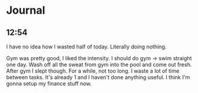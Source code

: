 # Journal
## 12:54
I have no idea how I wasted half of today. Literally doing nothing.

Gym was pretty good, I liked the intensity. I should do gym -> swim straight one day. Wash off all the sweat from gym into the pool and come out fresh. After gym I slept though. For a while, not too long. I waste a lot of time between tasks. It's already 1 and I haven't done anything useful. I think I'm gonna setup my finance stuff now.